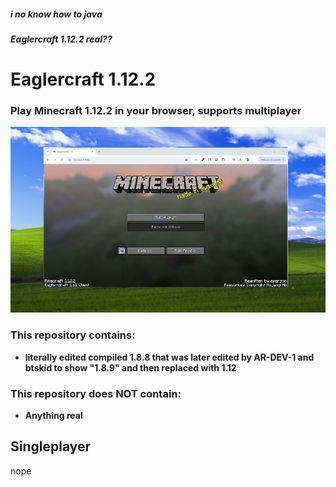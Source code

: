 ##### i no know how to java
##### Eaglercraft 1.12.2 real??

# Eaglercraft 1.12.2

### Play Minecraft 1.12.2 in your browser, supports  multiplayer

![Eaglercraft 1.12.2 Screenshot Main Menu](https://raw.githubusercontent.com/orphanlol/fake-eagler-1.12/main/eagler-1.12-titlescreen.png)

### This repository contains:

 - **literally edited compiled 1.8.8 that was later edited by AR-DEV-1 and btskid to show "1.8.9" and then replaced with 1.12**

### This repository does NOT contain:

 - **Anything real**


## Singleplayer

nope
